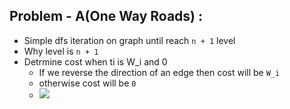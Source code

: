 ## Problem - A(One Way Roads) : 
  - Simple dfs iteration on graph until reach `n + 1` level
  - Why level is `n + 1`
  - Detrmine cost when ti is W_i and 0
      - If we reverse the direction of an edge then cost will be `W_i`
      - otherwise cost will be `0`
      - <img src = "https://github.com/user-attachments/assets/09506f0e-2c2e-4367-941f-2fbd5850f3cc"> </img>

